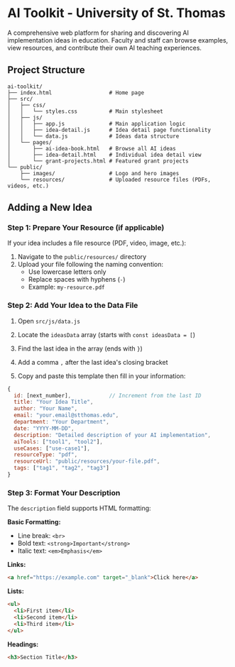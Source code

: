 # AI Toolkit - University of St. Thomas

A comprehensive web platform for sharing and discovering AI implementation ideas in education. Faculty and staff can browse examples, view resources, and contribute their own AI teaching experiences.

## Project Structure

```
ai-toolkit/
├── index.html                  # Home page
├── src/
│   ├── css/
│   │   └── styles.css          # Main stylesheet
│   ├── js/
│   │   ├── app.js              # Main application logic
│   │   ├── idea-detail.js      # Idea detail page functionality
│   │   └── data.js             # Ideas data structure
│   └── pages/
│       ├── ai-idea-book.html   # Browse all AI ideas
│       ├── idea-detail.html    # Individual idea detail view
│       └── grant-projects.html # Featured grant projects
└── public/
    ├── images/                 # Logo and hero images
    └── resources/              # Uploaded resource files (PDFs, videos, etc.)
```

## Adding a New Idea

### Step 1: Prepare Your Resource (if applicable)

If your idea includes a file resource (PDF, video, image, etc.):

1. Navigate to the `public/resources/` directory
2. Upload your file following the naming convention:
   - Use lowercase letters only
   - Replace spaces with hyphens (`-`)
   - Example: `my-resource.pdf`

### Step 2: Add Your Idea to the Data File

1. Open `src/js/data.js`

2. Locate the `ideasData` array (starts with `const ideasData = [`)

3. Find the last idea in the array (ends with `}`)

4. Add a comma `,` after the last idea's closing bracket

5. Copy and paste this template then fill in your information:

```javascript
{
  id: [next_number],            // Increment from the last ID
  title: "Your Idea Title",
  author: "Your Name",
  email: "your.email@stthomas.edu",
  department: "Your Department",
  date: "YYYY-MM-DD",
  description: "Detailed description of your AI implementation",
  aiTools: ["tool1", "tool2"],
  useCases: ["use-case1"],
  resourceType: "pdf",
  resourceUrl: "public/resources/your-file.pdf",
  tags: ["tag1", "tag2", "tag3"]
}
```

### Step 3: Format Your Description

The `description` field supports HTML formatting:

**Basic Formatting:**
- Line break: `<br>`
- Bold text: `<strong>Important</strong>`
- Italic text: `<em>Emphasis</em>`

**Links:**
```html
<a href="https://example.com" target="_blank">Click here</a>
```

**Lists:**
```html
<ul>
  <li>First item</li>
  <li>Second item</li>
  <li>Third item</li>
</ul>
```

**Headings:**
```html
<h3>Section Title</h3>
```
